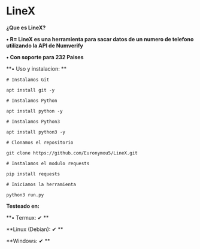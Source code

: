 # LineX
**¿Que es LineX?**

**• R= LineX es una herramienta para sacar datos de un numero de telefono utilizando la API de Numverify**

**• Con soporte para 232 Paises**

**• Uso y instalacion: **
```
# Instalamos Git

apt install git -y
```
```
# Instalamos Python

apt install python -y
```
```
# Instalamos Python3

apt install python3 -y
```
```
# Clonamos el repositorio

git clone https://github.com/Euronymou5/LineX.git
```
```
# Instalamos el modulo requests

pip install requests
```
```
# Iniciamos la herramienta

python3 run.py
```

**Testeado en:**

**• Termux: ✔ **

**Linux (Debian): ✔ **

**Windows: ✔ **
